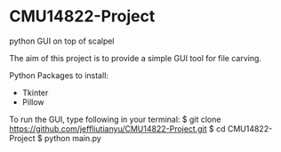 # CMU14822-Project
python GUI on top of scalpel

The aim of this project is to provide a simple GUI tool for file carving.

Python Packages to install:
- Tkinter
- Pillow

To run the GUI, type following in your terminal:
$ git clone https://github.com/jeffliutianyu/CMU14822-Project.git
$ cd CMU14822-Project
$ python main.py
